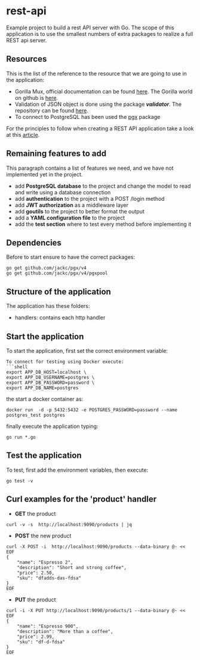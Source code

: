 # rest-api

Example project to build a rest API server with Go. The scope of this application is to use the smallest numbers of
extra packages to realize a full REST api server.

## Resources

This is the list of the reference to the resource that we are going to use in the application:

- Gorilla Mux, official documentation can be found [here](https://www.gorillatoolkit.org/). The Gorilla world on github
  is [here](https://github.com/gorilla).
- Validation of JSON object is done using the package ***validator***. The repository can be
  found [here](https://github.com/go-playground/validator).
- To connect to PostgreSQL has been used the [pgx](https://pkg.go.dev/github.com/jackc/pgx) package

For the principles to follow when creating a REST API application take a look at
this [article](https://docs.microsoft.com/en-us/azure/architecture/best-practices/api-design).

## Remaining features to add

This paragraph contains a list of features we need, and we have not implemented yet in the project.

- add **PostgreSQL database** to the project and change the model to read and write using a database connection
- add **authentication** to the project with a POST /login method
- add **JWT authorization** as a middleware layer
- add **goutils** to the project to better format the output
- add a **YAML configuration file** to the project
- add the **test section** where to test every method before implementing it

## Dependencies

Before to start ensure to have the correct packages:

```shell
go get github.com/jackc/pgx/v4
go get github.com/jackc/pgx/v4/pgxpool
```

## Structure of the application

The application has these folders:

- handlers: contains each http handler

## Start the application

To start the application, first set the correct environment variable:

```shell
To connect for testing using Docker execute:
```shell
export APP_DB_HOST=localhost \
export APP_DB_USERNAME=postgres \
export APP_DB_PASSWORD=password \
export APP_DB_NAME=postgres
```

the start a docker container as:

```shell
docker run  -d -p 5432:5432 -e POSTGRES_PASSWORD=password --name postgres_test postgres
```

finally execute the application typing:

```shell
go run *.go
```

## Test the application

To test, first add the environment variables, then execute:
```shell
go test -v
```

## Curl examples for the 'product' handler

- **GET** the product

```shell
curl -v -s  http://localhost:9090/products | jq
```

- **POST** the new product

```shell
curl -X POST -i  http://localhost:9090/products --data-binary @- << EOF   
{
    "name": "Espresso 2",
    "description": "Short and strong coffee",
    "price": 2.50,
    "sku": "dfadds-das-fdsa"
}
EOF
```

- **PUT** the product

```shell
curl -i -X PUT http://localhost:9090/products/1 --data-binary @- << EOF   
{
    "name": "Espresso 900",
    "description": "More than a coffee",
    "price": 2.99,
    "sku": "df-d-fdsa"
}
EOF
```



